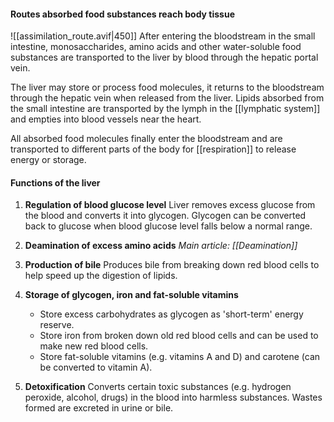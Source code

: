 #### Routes absorbed food substances reach body tissue
![[assimilation_route.avif|450]]
After entering the bloodstream in the small intestine, monosaccharides, amino acids and other water-soluble food substances are transported to the liver by blood through the hepatic portal vein.

The liver may store or process food molecules, it returns to the bloodstream through the hepatic vein when released from the liver. Lipids absorbed from the small intestine are transported by the lymph in the [[lymphatic system]] and empties into blood vessels near the heart.

All absorbed food molecules finally enter the bloodstream and are transported to different parts of the body for [[respiration]] to release energy or storage.

#### Functions of the liver

1. **Regulation of blood glucose level**
   Liver removes excess glucose from the blood and converts it into glycogen. Glycogen can be converted back to glucose when blood glucose level falls below a normal range.

2. **Deamination of excess amino acids**
   *Main article: [[Deamination]]*

3. **Production of bile**
   Produces bile from breaking down red blood cells to help speed up the digestion of lipids.

4. **Storage of glycogen, iron and fat-soluble vitamins**
	- Store excess carbohydrates as glycogen as 'short-term' energy reserve.
	- Store iron from broken down old red blood cells and can be used to make new red blood cells.
	- Store fat-soluble vitamins (e.g. vitamins A and D) and carotene (can be converted to vitamin A).

5. **Detoxification**
   Converts certain toxic substances (e.g. hydrogen peroxide, alcohol, drugs) in the blood into harmless substances. Wastes formed are excreted in urine or bile.
